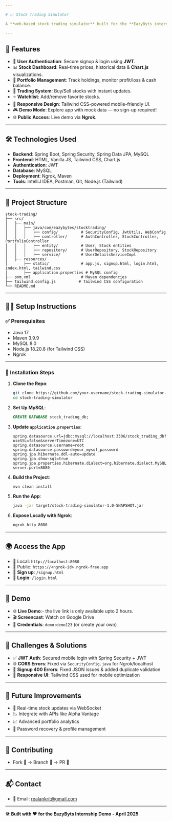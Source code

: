 ```yaml
---

# 📈 Stock Trading Simulator

A **web-based stock trading simulator** built for the **EazyByts internship demo**, enabling users to practice stock trading in a risk-free environment.

---
```


## 🚀 Features

- 🔐 **User Authentication**: Secure signup & login using **JWT**.
- 📊 **Stock Dashboard**: Real-time prices, historical data & **Chart.js** visualizations.
- 💼 **Portfolio Management**: Track holdings, monitor profit/loss & cash balance.
- 🛒 **Trading System**: Buy/Sell stocks with instant updates.
- ⭐ **Watchlist**: Add/remove favorite stocks.
- 📱 **Responsive Design**: Tailwind CSS-powered mobile-friendly UI.
- 🎮 **Demo Mode**: Explore app with mock data — no sign-up required!
- 🌐 **Public Access**: Live demo via **Ngrok**.

---

## 🛠️ Technologies Used

- **Backend**: Spring Boot, Spring Security, Spring Data JPA, MySQL  
- **Frontend**: HTML, Vanilla JS, Tailwind CSS, Chart.js  
- **Authentication**: JWT  
- **Database**: MySQL  
- **Deployment**: Ngrok, Maven  
- **Tools**: IntelliJ IDEA, Postman, Git, Node.js (Tailwind)

---

## 📂 Project Structure

```
stock-trading/
├── src/
│   ├── main/
│   │   ├── java/com/eazybytes/stocktrading/
│   │   │   ├── config/          # SecurityConfig, JwtUtils, WebConfig
│   │   │   ├── controller/      # AuthController, StockController, PortfolioController
│   │   │   ├── entity/          # User, Stock entities
│   │   │   ├── repository/      # UserRepository, StockRepository
│   │   │   ├── service/         # UserDetailsServiceImpl
│   ├── resources/
│       ├── static/              # app.js, signup.html, login.html, index.html, tailwind.css
│       ├── application.properties # MySQL config
├── pom.xml                      # Maven dependencies
├── tailwind.config.js          # Tailwind CSS configuration
└── README.md
```

---

## 🧑‍💻 Setup Instructions

### ✅ Prerequisites

- Java 17  
- Maven 3.9.9  
- MySQL 8.0  
- Node.js 18.20.8 (for Tailwind CSS)  
- Ngrok  

---

### 🔧 Installation Steps

1. **Clone the Repo**:
   ```bash
   git clone https://github.com/your-username/stock-trading-simulator.git
   cd stock-trading-simulator
   ```

2. **Set Up MySQL**:
   ```sql
   CREATE DATABASE stock_trading_db;
   ```

3. **Update `application.properties`**:
   ```
   spring.datasource.url=jdbc:mysql://localhost:3306/stock_trading_db?useSSL=false&serverTimezone=UTC
   spring.datasource.username=root
   spring.datasource.password=your_mysql_password
   spring.jpa.hibernate.ddl-auto=update
   spring.jpa.show-sql=true
   spring.jpa.properties.hibernate.dialect=org.hibernate.dialect.MySQLDialect
   server.port=8080
   ```

4. **Build the Project**:
   ```bash
   mvn clean install
   ```
   
5. **Run the App**:
   ```bash
   java -jar target/stock-trading-simulator-1.0-SNAPSHOT.jar
   ```

6. **Expose Locally with Ngrok**:
   ```bash
   ngrok http 8080
   ```

---

## 🌍 Access the App

- 🔗 Local: `http://localhost:8080`  
- 🔗 Public: `https://<ngrok-id>.ngrok-free.app`  
- 📝 **Sign up**: `/signup.html`  
- 🔐 **Login**: `/login.html`  

---

## 🎥 Demo

- 🌐 **Live Demo**:- the live link is only available upto 2 hours.
- 🎬 **Screencast**: Watch on Google Drive  
- 👤 **Credentials**: `demo:demo123` (or create your own)

---

## 🧠 Challenges & Solutions

- ✅ **JWT Auth**: Secured mobile login with Spring Security + JWT  
- 🌐 **CORS Errors**: Fixed via `SecurityConfig.java` for Ngrok/localhost  
- 🛑 **Signup 400 Errors**: Fixed JSON issues & added duplicate validation  
- 📱 **Responsive UI**: Tailwind CSS used for mobile optimization

---

## 🌱 Future Improvements

- 🔄 Real-time stock updates via WebSocket  
- 📉 Integrate with APIs like Alpha Vantage  
- 📈 Advanced portfolio analytics  
- 🔐 Password recovery & profile management

---

## 🤝 Contributing

- Fork 📌 → Branch 🔧 → PR 🚀

---

## 📬 Contact 
- 📧 Email: realankrit@gmail.com  

---

🛠️ **Built with ❤️ for the EazyByts Internship Demo - April 2025**
